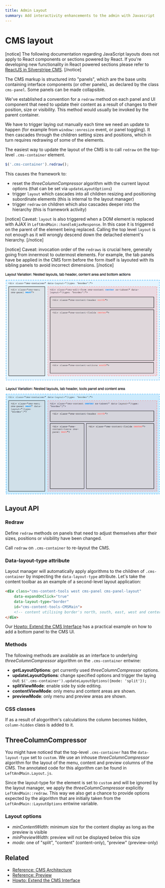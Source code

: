 ```yaml
---
title: Admin Layout
summary: Add interactivity enhancements to the admin with Javascript
---
```


# CMS layout

[notice]
The following documentation regarding JavaScript layouts does not apply to React components or sections powered by React.
If you're developing new functionality in React powered sections please refer to
[ReactJS in Silverstripe CMS](./how_tos/extend_cms_interface/#react-rendered-ui).
[/notice]

The CMS markup is structured into "panels", which are the base units containing interface components (or other panels),
as declared by the class `cms-panel`. Some panels can be made collapsible.

We've established a convention for a `redraw` method on each panel and UI component that need to update their content as
a result of changes to their position, size or visibility. This method would usually be invoked by the parent container.

We have to trigger laying out manually each time
we need an update to happen (for example from `window::onresize` event, or panel toggling). It then cascades through the
children setting sizes and positions, which in turn requires redrawing of some of the elements.

The easiest way to update the layout of the CMS is to call `redraw` on the top-level `.cms-container` element.

```js
$('.cms-container').redraw();
```

This causes the framework to:

- reset the *threeColumnCompressor* algorithm with the current layout options (that can be set via
`updateLayoutOptions`)
- trigger `layout` which cascades into all children resizing and positioning subordinate elements (this is internal
to the layout manager)
- trigger `redraw` on children which also cascades deeper into the hierarchy (this is framework activity)

[notice]
Caveat: `layout` is also triggered when a DOM element is replaced with AJAX in `LeftAndMain::handleAjaxResponse`. In
this case it is triggered on the parent of the element being replaced.
Calling the top level `layout` is not enough as it will wrongly descend down the detached element's hierarchy.
[/notice]

[notice]
Caveat: invocation order of the `redraws` is crucial here, generally going from innermost to outermost elements.  For
example, the tab panels have be applied in the CMS form before the form itself is layouted with its sibling panels to
avoid incorrect dimensions.
[/notice]

![Layout variations](../../_images/cms-architecture.png)

## Layout API

### Redraw

Define `redraw` methods on panels that need to adjust themselves after their sizes, positions or visibility have been
changed.

Call `redraw` on `.cms-container` to re-layout the CMS.

### Data-layout-type attribute

Layout manager will automatically apply algorithms to the children of `.cms-container` by inspecting the
`data-layout-type` attribute. Let's take the content toolbar as an example of a second-level layout application:

```html
<div class="cms-content-tools west cms-panel cms-panel-layout"
    data-expandOnClick="true"
    data-layout-type="border"
    id="cms-content-tools-CMSMain">
    <!-- content utilising border's north, south, east, west and center classes -->
</div>
```

Our [Howto: Extend the CMS Interface](how_tos/extend_cms_interface) has a practical example on how to add a bottom
panel to the CMS UI.

### Methods

The following methods are available as an interface to underlying *threeColumnCompressor* algorithm on the
`.cms-container` entwine:

- **getLayoutOptions**: get currently used *threeColumnCompressor* options.
- **updateLayoutOptions**: change specified options and trigger the laying out:
`$('.cms-container').updateLayoutOptions({mode: 'split'});`
- **splitViewMode**: enable side by side editing.
- **contentViewMode**: only menu and content areas are shown.
- **previewMode**: only menu and preview areas are shown.

### CSS classes

If as a result of alogorithm's calculations the column becomes hidden, `column-hidden` class is added to it.

## ThreeColumnCompressor

You might have noticed that the top-level `.cms-container` has the `data-layout-type` set to `custom`. We use an inhouse
*threeColumnCompressor* algorithm for the layout of the menu, content and preview columns of the CMS. The annotated code
for this algorithm can be found in `LeftAndMain.Layout.js`.

Since the layout-type for the element is set to `custom` and will be ignored by the layout manager, we apply the
*threeColumnCompressor* explicitly `LeftAndMain::redraw`. This way we also get a chance to provide options expected
by the algorithm that are initially taken from the `LeftAndMain::LayoutOptions` entwine variable.

### Layout options

- *minContentWidth*: minimum size for the content display as long as the preview is visible
- *minPreviewWidth*: preview will not be displayed below this size
- *mode*: one of "split", "content" (content-only), "preview" (preview-only)

## Related

- [Reference: CMS Architecture](cms_architecture)
- [Reference: Preview](preview)
- [Howto: Extend the CMS Interface](how_tos/extend_cms_interface)
